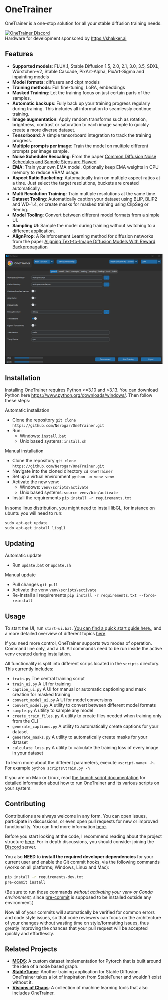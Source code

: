 # OneTrainer

OneTrainer is a one-stop solution for all your stable diffusion training needs.

<a href="https://discord.gg/KwgcQd5scF"><img src="https://discord.com/api/guilds/1102003518203756564/widget.png" alt="OneTrainer Discord"/></a><br>
Hardware for development sponsored by https://shakker.ai


## Features

- **Supported models**: FLUX.1, Stable Diffusion 1.5, 2.0, 2.1, 3.0, 3.5, SDXL, Würstchen-v2, Stable Cascade,
  PixArt-Alpha, PixArt-Sigma and inpainting models
- **Model formats**: diffusers and ckpt models
- **Training methods**: Full fine-tuning, LoRA, embeddings
- **Masked Training**: Let the training focus on just certain parts of the samples.
- **Automatic backups**: Fully back up your training progress regularly during training. This includes all information
  to seamlessly continue training.
- **Image augmentation**: Apply random transforms such as rotation, brightness, contrast or saturation to each image
  sample to quickly create a more diverse dataset.
- **Tensorboard**: A simple tensorboard integration to track the training progress.
- **Multiple prompts per image**: Train the model on multiple different prompts per image sample.
- **Noise Scheduler Rescaling**: From the paper
  [Common Diffusion Noise Schedules and Sample Steps are Flawed](https://arxiv.org/abs/2305.08891)
- **EMA**: Train your own EMA model. Optionally keep EMA weights in CPU memory to reduce VRAM usage.
- **Aspect Ratio Bucketing**: Automatically train on multiple aspect ratios at a time. Just select the target
  resolutions, buckets are created automatically.
- **Multi Resolution Training**: Train multiple resolutions at the same time.
- **Dataset Tooling**: Automatically caption your dataset using BLIP, BLIP2 and WD-1.4, or create masks for masked
  training using ClipSeg or Rembg.
- **Model Tooling**: Convert between different model formats from a simple UI.
- **Sampling UI**: Sample the model during training without switching to a different application.
- **AlignProp**: A Reinforcement Learning method for diffusion networks from the paper
  [Aligning Text-to-Image Diffusion Models With Reward Backpropagation](https://arxiv.org/abs/2310.03739)

![OneTrainerGUI.gif](resources/images/OneTrainerGUI.gif)

## Installation

Installing OneTrainer requires Python >=3.10 and <3.13. You can download Python
here https://www.python.org/downloads/windows/.
Then follow these steps:

Automatic installation

- Clone the repository `git clone https://github.com/Nerogar/OneTrainer.git`
- Run:
    - Windows: `install.bat`
    - Unix based systems: `install.sh`

Manual installation

- Clone the repository `git clone https://github.com/Nerogar/OneTrainer.git`
- Navigate into the cloned directory `cd OneTrainer`
- Set up a virtual environment `python -m venv venv`
- Activate the new venv:
    - Windows: `venv\scripts\activate`
    - Unix based systems: `source venv/bin/activate`
- Install the requirements `pip install -r requirements.txt`

In some linux distribution, you might need to install libGL, for instance on ubuntu you will need to run:
```
sudo apt-get update
sudo apt-get install libgl1
```

## Updating

Automatic update

- Run `update.bat` or `update.sh`

Manual update

- Pull changes `git pull`
- Activate the venv `venv\scripts\activate`
- Re-Install all requirements `pip install -r requirements.txt --force-reinstall`

## Usage

To start the UI, run `start-ui.bat`. [You can find a quick start guide here.](docs/QuickStartGuide.md), and a more
detailed overview of different topics [here](docs/Overview.md).

If you need more control, OneTrainer supports two modes of operation. Command line only, and a UI.
All commands need to be run inside the active venv created during installation.

All functionality is split into different scrips located in the `scripts` directory. This currently includes:

- `train.py` The central training script
- `train_ui.py` A UI for training
- `caption_ui.py` A UI for manual or automatic captioning and mask creation for masked training
- `convert_model_ui.py` A UI for model conversions
- `convert_model.py` A utility to convert between different model formats
- `sample.py` A utility to sample any model
- `create_train_files.py` A utility to create files needed when training only from the CLI
- `generate_captions.py` A utility to automatically create captions for your dataset
- `generate_masks.py` A utility to automatically create masks for your dataset
- `calculate_loss.py` A utility to calculate the training loss of every image in your dataset

To learn more about the different parameters, execute `<script-name> -h`. For example `python scripts\train.py -h`

If you are on Mac or Linux, read [the launch script documentation](LAUNCH-SCRIPTS.md) for detailed information about how
to run OneTrainer and its various scripts on your system.

## Contributing

Contributions are always welcome in any form. You can open issues, participate in discussions, or even open pull
requests for new or improved functionality. You can find more information [here](docs/Contributing.md).

Before you start looking at the code, I recommend reading about the project structure [here](docs/ProjectStructure.md).
For in depth discussions, you should consider joining the [Discord](https://discord.gg/KwgcQd5scF) server.

You also **NEED** to **install the required developer dependencies** for your current user and enable the Git commit
hooks, via the following commands (works on all platforms; Windows, Linux and Mac):

```sh
pip install -r requirements-dev.txt
pre-commit install
```

(Be sure to run those commands *without activating your venv or Conda environment,*
since [pre-commit](https://pre-commit.com/) is supposed to be installed outside any environment.)

Now all of your commits will automatically be verified for common errors and code style issues, so that code
reviewers can focus on the architecture of your changes without wasting time on style/formatting issues, thus
greatly improving the chances that your pull request will be accepted quickly and effortlessly.

## Related Projects

- **[MGDS](https://github.com/Nerogar/mgds)**: A custom dataset implementation for Pytorch that is built around the idea
  of a node based graph.
- **[StableTuner](https://github.com/devilismyfriend/StableTuner)**: Another training application for Stable Diffusion.
  OneTrainer takes a lot of inspiration from StableTuner and wouldn't exist without it.
- **[Visions of Chaos](https://softology.pro/voc.htm)**: A collection of machine learning tools that also includes
  OneTrainer.
